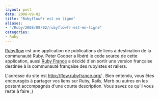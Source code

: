 ```yaml
---
layout: post
date: 2008-09-02
title: "RubyflowFr est en ligne"
aliases:
- "/Ruby/2008/09/02/rubyflowfr-est-en-ligne"
categories:
- Ruby
---
```

[Rubyflow](http://www.rubyflow.com/) est une application de publications de liens à destination de la communauté Ruby.
Peter Cooper a libéré le code source de cette application, aussi [Ruby France](http://rubyfrance.org/) a décidé d'en sortir une version française destinée à la communauté française des rubyistes et railers.

L'adresse du site est http://flow.rubyfrance.org/ .
Bien entendu, vous êtes encouragés à partager vos liens sur Ruby, Rails, Merb ou autres en les postant accompagnés d'une courte description.
Vous savez ce qu'il vous reste à faire ;)
